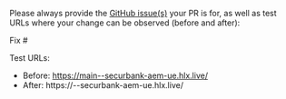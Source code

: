 Please always provide the [GitHub issue(s)](../issues) your PR is for, as well as test URLs where your change can be observed (before and after):

Fix #<gh-issue-id>

Test URLs:
- Before: https://main--securbank-aem-ue.hlx.live/
- After: https://<branch>--securbank-aem-ue.hlx.live/
